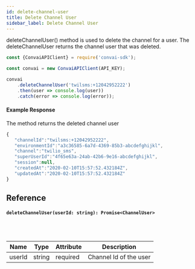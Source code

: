 ```yaml
---
id: delete-channel-user
title: Delete Channel User
sidebar_label: Delete Channel User
---
```


deleteChannelUser() method is used to delete the channel for a user. The deleteChannelUser returns the channel user that was deleted.

```js
const {ConvaiAPIClient} = require('convai-sdk');

const convai = new ConvaiAPIClient(API_KEY);

convai
    .deleteChannelUser('twilsms:+12042952222')
    .then(user => console.log(user))
    .catch(error => console.log(error));
```

#### Example Response

The method returns the deleted channel user

```js
{
   "channelId":"twilsms:+12042952222",
   "environmentId":"a3c36585-6a7d-4369-85b3-abcdefghijkl",
   "channel":"twilio_sms",
   "superUserId":"4f65e63a-24ab-42b6-9e16-abcdefghijkl",
   "session":null,
   "createdAt":"2020-02-10T15:57:52.432184Z",
   "updatedAt":"2020-02-10T15:57:52.432184Z"
}
```

## Reference

#### ```deleteChannelUser(userId: string): Promise<ChannelUser>```
<br></br>

| Name   | Type   | Attribute | Description            |
| ------ | ------ | --------- | ---------------------- |
| userId | string | required  | Channel Id of the user |
